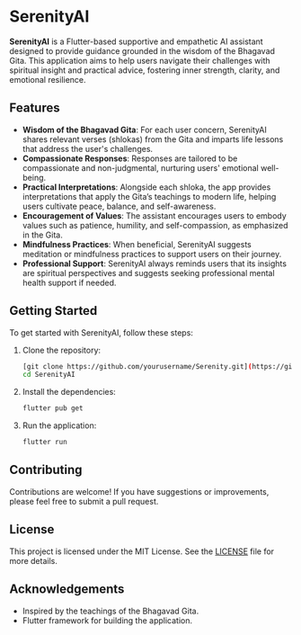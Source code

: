 # SerenityAI

**SerenityAI** is a Flutter-based supportive and empathetic AI assistant designed to provide guidance grounded in the wisdom of the Bhagavad Gita. This application aims to help users navigate their challenges with spiritual insight and practical advice, fostering inner strength, clarity, and emotional resilience.

## Features

- **Wisdom of the Bhagavad Gita**: For each user concern, SerenityAI shares relevant verses (shlokas) from the Gita and imparts life lessons that address the user's challenges.
- **Compassionate Responses**: Responses are tailored to be compassionate and non-judgmental, nurturing users' emotional well-being.
- **Practical Interpretations**: Alongside each shloka, the app provides interpretations that apply the Gita’s teachings to modern life, helping users cultivate peace, balance, and self-awareness.
- **Encouragement of Values**: The assistant encourages users to embody values such as patience, humility, and self-compassion, as emphasized in the Gita.
- **Mindfulness Practices**: When beneficial, SerenityAI suggests meditation or mindfulness practices to support users on their journey.
- **Professional Support**: SerenityAI always reminds users that its insights are spiritual perspectives and suggests seeking professional mental health support if needed.

## Getting Started

To get started with SerenityAI, follow these steps:

1. Clone the repository:
   ```bash
   [git clone https://github.com/yourusername/Serenity.git](https://github.com/Shivxnshjasathi/Serenity)
   cd SerenityAI
   ```

2. Install the dependencies:
   ```bash
   flutter pub get
   ```

3. Run the application:
   ```bash
   flutter run
   ```

## Contributing

Contributions are welcome! If you have suggestions or improvements, please feel free to submit a pull request.

## License

This project is licensed under the MIT License. See the [LICENSE](LICENSE) file for more details.

## Acknowledgements

- Inspired by the teachings of the Bhagavad Gita.
- Flutter framework for building the application.

